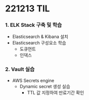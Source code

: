 # 221213 TIL
### 1. ELK Stack 구축 및 학습
* Elasticsearch & Kibana 설치
* Elasticsearch 구성요소 학습
    * 도큐먼트
    * 인덱스
### 2. Vault 실습
* AWS Secrets engine
    * Dynamic secret 생성 실습
        * TTL 값 지정하여 만료기간 확인
